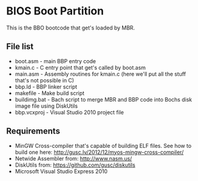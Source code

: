 BIOS Boot Partition
===================

This is the BBO bootcode that get's loaded by MBR.

File list
---------

* boot.asm - main BBP entry code
* kmain.c - C entry point that get's called by boot.asm
* main.asm - Assembly routines for kmain.c (here we'll put all the stuff that's not possible in C)
* bbp.ld - BBP linker script
* makefile - Make build script
* buildimg.bat - Bach script to merge MBR and BBP code into Bochs disk image file using DiskUtils
* bbp.vcxproj - Visual Studio 2010 project file


Requirements
------------

* MinGW Cross-compiler that's capable of building ELF files. See how to build one here: http://gusc.lv/2012/12/myos-mingw-cross-compiler/
* Netwide Assembler from: http://www.nasm.us/
* DiskUtils from: https://github.com/gusc/diskutils
* Microsoft Visual Studio Express 2010
